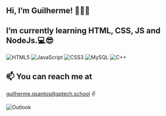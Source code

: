  ## Hi, I’m Guilherme! 👨🏻‍💻

## I’m currently learning HTML, CSS, JS and NodeJs.💻😎
![HTML5](https://img.shields.io/badge/html5-%23E34F26.svg?style=for-the-badge&logo=html5&logoColor=white)
![JavaScript](https://img.shields.io/badge/javascript-%23323330.svg?style=for-the-badge&logo=javascript&logoColor=%23F7DF1E)
![CSS3](https://img.shields.io/badge/css3-%231572B6.svg?style=for-the-badge&logo=css3&logoColor=white)
![MySQL](https://img.shields.io/badge/mysql-%2300f.svg?style=for-the-badge&logo=mysql&logoColor=white)
![C++](https://img.shields.io/badge/c++-%2300599C.svg?style=for-the-badge&logo=c%2B%2B&logoColor=white)

## 📫 You can reach me at 
guilherme.gsantos@sptech.school ✌

![Outlook](https://img.shields.io/badge/Microsoft_Outlook-0078D4?style=for-the-badge&logo=microsoft-outlook&logoColor=white) 


<!---
guigon14/guigon14 is a ✨ special ✨ repository because its `README.md` (this file) appears on your GitHub profile.
You can click the Preview link to take a look at your changes.
--->
